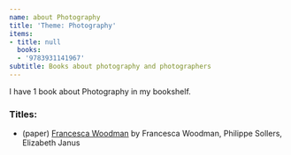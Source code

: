 ```yaml
---
name: about Photography
title: 'Theme: Photography'
items:
- title: null
  books:
  - '9783931141967'
subtitle: Books about photography and photographers
---
```

I have 1 book about Photography in my bookshelf.

### Titles:
- (paper) [Francesca Woodman](/books/info/9783931141967) by Francesca Woodman, Philippe Sollers, Elizabeth Janus
